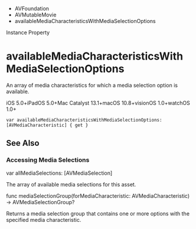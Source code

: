 

- AVFoundation
- AVMutableMovie
-  availableMediaCharacteristicsWithMediaSelectionOptions 

Instance Property

# availableMediaCharacteristicsWithMediaSelectionOptions

An array of media characteristics for which a media selection option is available.

iOS 5.0+iPadOS 5.0+Mac Catalyst 13.1+macOS 10.8+visionOS 1.0+watchOS 1.0+

``` source
var availableMediaCharacteristicsWithMediaSelectionOptions: [AVMediaCharacteristic] { get }
```

## See Also

### Accessing Media Selections

var allMediaSelections: [AVMediaSelection]

The array of available media selections for this asset.

func mediaSelectionGroup(forMediaCharacteristic: AVMediaCharacteristic) -> AVMediaSelectionGroup?

Returns a media selection group that contains one or more options with the specified media characteristic.

